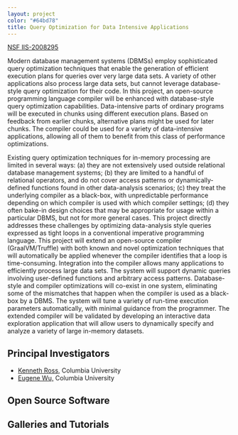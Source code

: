 ```yaml
---
layout: project
color: "#64bd78"
title: Query Optimization for Data Intensive Applications
---
```


<div class="callout">
  <a href="https://www.nsf.gov/awardsearch/showAward?AWD_ID=2008295">NSF IIS-2008295</a>
</div>

Modern database management systems (DBMSs) employ sophisticated query optimization techniques that enable the generation of efficient execution plans for queries over very large data sets. A variety of other applications also process large data sets, but cannot leverage database-style query optimization for their code. In this project, an open-source programming language compiler will be enhanced with database-style query optimization capabilities. Data-intensive parts of ordinary programs will be executed in chunks using different execution plans. Based on feedback from earlier chunks, alternative plans might be used for later chunks. The compiler could be used for a variety of data-intensive applications, allowing all of them to benefit from this class of performance optimizations.

Existing query optimization techniques for in-memory processing are limited in several ways: (a) they are not extensively used outside relational database management systems; (b) they are limited to a handful of relational operators, and do not cover access patterns or dynamically-defined functions found in other data-analysis scenarios; (c) they treat the underlying compiler as a black-box, with unpredictable performance depending on which compiler is used with which compiler settings; (d) they often bake-in design choices that may be appropriate for usage within a particular DBMS, but not for more general cases. This project directly addresses these challenges by optimizing data-analysis style queries expressed as tight loops in a conventional imperative programming language. This project will extend an open-source compiler (GraalVM/Truffle) with both known and novel optimization techniques that will automatically be applied whenever the compiler identifies that a loop is time-consuming. Integration into the compiler allows many applications to efficiently process large data sets. The system will support dynamic queries involving user-defined functions and arbitrary access patterns. Database-style and compiler optimizations will co-exist in one system, eliminating some of the mismatches that happen when the compiler is used as a black-box by a DBMS. The system will tune a variety of run-time execution parameters automatically, with minimal guidance from the programmer. The extended compiler will be validated by developing an interactive data exploration application that will allow users to dynamically specify and analyze a variety of large in-memory datasets.



## Principal Investigators

* <a href="http://www.cs.columbia.edu/~kar">Kenneth Ross,</a> Columbia University
* <a href="http://www.cs.columbia.edu/~ewu">Eugene Wu,</a> Columbia University 

## Open Source Software

## Galleries and Tutorials

